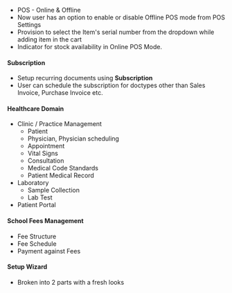 - POS - Online & Offline
- Now user has an option to enable or disable Offline POS mode from POS Settings
- Provision to select the Item's serial number from the dropdown while adding item in the cart
- Indicator for stock availability in Online POS Mode.

#### Subscription
- Setup recurring documents using **Subscription**
- User can schedule the subscription for doctypes other than Sales Invoice, Purchase Invoice etc.

#### Healthcare Domain
- Clinic / Practice Management
	- Patient
	- Physician, Physician scheduling
	- Appointment
	- Vital Signs
	- Consultation
	- Medical Code Standards
	- Patient Medical Record
- Laboratory
	- Sample Collection
	- Lab Test
- Patient Portal

#### School Fees Management
- Fee Structure
- Fee Schedule
- Payment against Fees

#### Setup Wizard
- Broken into 2 parts with a fresh looks
